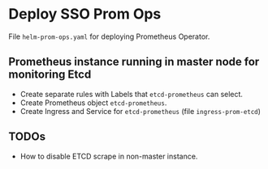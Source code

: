 # Deploy SSO Prom Ops

File `helm-prom-ops.yaml` for deploying Prometheus Operator.

## Prometheus instance running in master node for monitoring Etcd

- Create separate rules with Labels that `etcd-prometheus` can select.
- Create Prometheus object `etcd-prometheus`.
- Create Ingress and Service for `etcd-prometheus` (file `ingress-prom-etcd`)

## TODOs

- How to disable ETCD scrape in non-master instance.